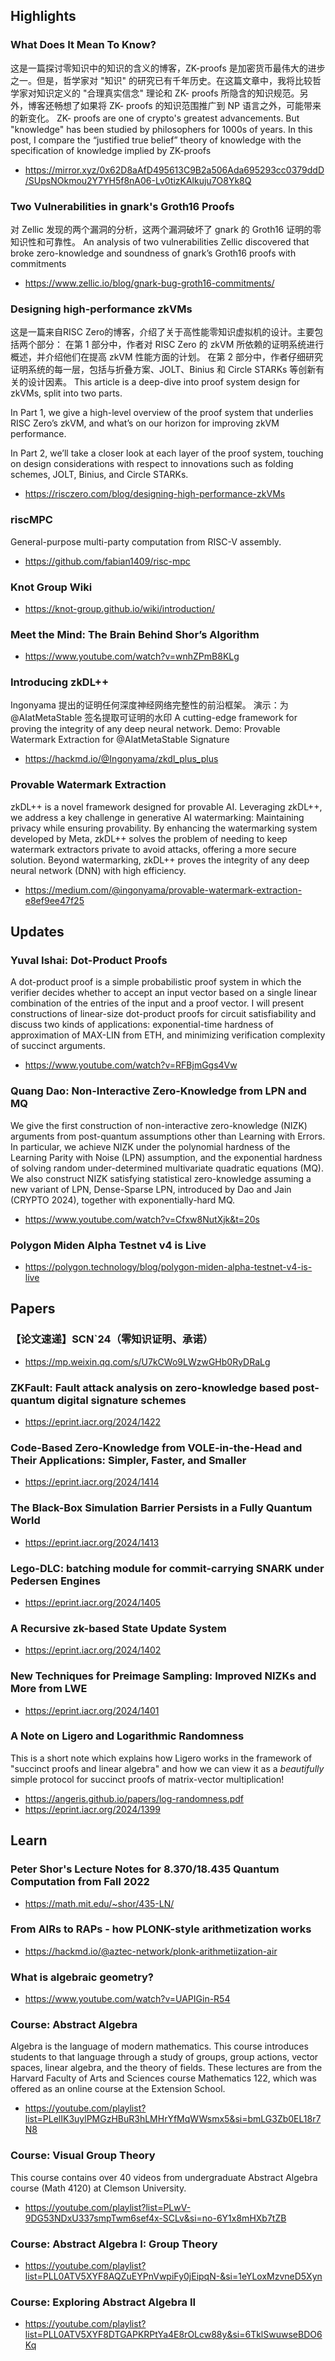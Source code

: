 ## Highlights
### What Does It Mean To Know?
这是一篇探讨零知识中的知识的含义的博客，ZK-proofs 是加密货币最伟大的进步之一。但是，哲学家对 "知识" 的研究已有千年历史。在这篇文章中，我将比较哲学家对知识定义的 "合理真实信念" 理论和 ZK- proofs 所隐含的知识规范。另外，博客还畅想了如果将 ZK- proofs 的知识范围推广到 NP 语言之外，可能带来的新变化。
ZK- proofs are one of crypto's greatest advancements. But "knowledge" has been studied by philosophers for 1000s of years. In this post, I compare the “justified true belief” theory of knowledge with the specification of knowledge implied by ZK-proofs
- <https://mirror.xyz/0x62D8aAfD495613C9B2a506Ada695293cc0379ddD/SUpsNOkmou2Y7YH5f8nA06-Lv0tizKAlkuju7O8Yk8Q>

### Two Vulnerabilities in gnark's Groth16 Proofs
对 Zellic 发现的两个漏洞的分析，这两个漏洞破坏了 gnark 的 Groth16 证明的零知识性和可靠性。
An analysis of two vulnerabilities Zellic discovered that broke zero-knowledge and soundness of gnark’s Groth16 proofs with commitments
- <https://www.zellic.io/blog/gnark-bug-groth16-commitments/>

### Designing high-performance zkVMs
这是一篇来自RISC Zero的博客，介绍了关于高性能零知识虚拟机的设计。主要包括两个部分：
在第 1 部分中，作者对 RISC Zero 的 zkVM 所依赖的证明系统进行概述，并介绍他们在提高 zkVM 性能方面的计划。
在第 2 部分中，作者仔细研究证明系统的每一层，包括与折叠方案、JOLT、Binius 和 Circle STARKs 等创新有关的设计因素。
This article is a deep-dive into proof system design for zkVMs, split into two parts.

In Part 1, we give a high-level overview of the proof system that underlies RISC Zero’s zkVM, and what’s on our horizon for improving zkVM performance.

In Part 2, we’ll take a closer look at each layer of the proof system, touching on design considerations with respect to innovations such as folding schemes, JOLT, Binius, and Circle STARKs.

- <https://risczero.com/blog/designing-high-performance-zkVMs>

### riscMPC
General-purpose multi-party computation from RISC-V assembly.
- <https://github.com/fabian1409/risc-mpc>

### Knot Group Wiki
- <https://knot-group.github.io/wiki/introduction/>

### Meet the Mind: The Brain Behind Shor’s Algorithm
- <https://www.youtube.com/watch?v=wnhZPmB8KLg>



### Introducing zkDL++ 
Ingonyama 提出的证明任何深度神经网络完整性的前沿框架。 演示：为 @AIatMetaStable 签名提取可证明的水印
A cutting-edge framework for proving the integrity of any deep neural network.
Demo: Provable Watermark Extraction for @AIatMetaStable Signature 
- <https://hackmd.io/@Ingonyama/zkdl_plus_plus>

### Provable Watermark Extraction
zkDL++ is a novel framework designed for provable AI. Leveraging zkDL++, we address a key challenge in generative AI watermarking: Maintaining privacy while ensuring provability. By enhancing the watermarking system developed by Meta, zkDL++ solves the problem of needing to keep watermark extractors private to avoid attacks, offering a more secure solution. Beyond watermarking, zkDL++ proves the integrity of any deep neural network (DNN) with high efficiency. 
- <https://medium.com/@ingonyama/provable-watermark-extraction-e8ef9ee47f25>

## Updates
### Yuval Ishai: Dot-Product Proofs
A dot-product proof is a simple probabilistic proof system in which the verifier decides whether to accept an input vector based on a single linear combination of the entries of the input and a proof vector. I will present constructions of linear-size dot-product proofs for circuit satisfiability and discuss two kinds of applications: exponential-time hardness of approximation of MAX-LIN from ETH, and minimizing verification complexity of succinct arguments.
- <https://www.youtube.com/watch?v=RFBjmGgs4Vw>
### Quang Dao: Non-Interactive Zero-Knowledge from LPN and MQ
We give the first construction of non-interactive zero-knowledge (NIZK) arguments from post-quantum assumptions other than Learning with Errors. In particular, we achieve NIZK under the polynomial hardness of the Learning Parity with Noise (LPN) assumption, and the exponential hardness of solving random under-determined multivariate quadratic equations (MQ). We also construct NIZK satisfying statistical zero-knowledge assuming a new variant of LPN, Dense-Sparse LPN, introduced by Dao and Jain (CRYPTO 2024), together with exponentially-hard MQ.
- <https://www.youtube.com/watch?v=Cfxw8NutXjk&t=20s>

### Polygon Miden Alpha Testnet v4 is Live
- <https://polygon.technology/blog/polygon-miden-alpha-testnet-v4-is-live>
## Papers
### 【论文速递】SCN`24（零知识证明、承诺）
- <https://mp.weixin.qq.com/s/U7kCWo9LWzwGHb0RyDRaLg>
### ZKFault: Fault attack analysis on zero-knowledge based post-quantum digital signature schemes
- <https://eprint.iacr.org/2024/1422>
### Code-Based Zero-Knowledge from VOLE-in-the-Head and Their Applications: Simpler, Faster, and Smaller
- <https://eprint.iacr.org/2024/1414>
### The Black-Box Simulation Barrier Persists in a Fully Quantum World
- <https://eprint.iacr.org/2024/1413>
### Lego-DLC: batching module for commit-carrying SNARK under Pedersen Engines
- <https://eprint.iacr.org/2024/1405>
### A Recursive zk-based State Update System
- <https://eprint.iacr.org/2024/1402>
### New Techniques for Preimage Sampling: Improved NIZKs and More from LWE
- <https://eprint.iacr.org/2024/1401>
### A Note on Ligero and Logarithmic Randomness
This is a short note which explains how Ligero works in the framework of "succinct proofs and linear algebra" and how we can view it as a *beautifully* simple protocol for succinct proofs of matrix-vector multiplication!
- <https://angeris.github.io/papers/log-randomness.pdf>
- <https://eprint.iacr.org/2024/1399>


## Learn
### Peter Shor's Lecture Notes for 8.370/18.435 Quantum Computation from Fall 2022
- <https://math.mit.edu/~shor/435-LN/>

### From AIRs to RAPs - how PLONK-style arithmetization works
- <https://hackmd.io/@aztec-network/plonk-arithmetiization-air>

### What is algebraic geometry?
- <https://www.youtube.com/watch?v=UAPIGin-R54>

### Course: Abstract Algebra
Algebra is the language of modern mathematics. This course introduces students to that language through a study of groups, group actions, vector spaces, linear algebra, and the theory of fields. These lectures are from the Harvard Faculty of Arts and Sciences course Mathematics 122, which was offered as an online course at the Extension School.
- <https://youtube.com/playlist?list=PLelIK3uylPMGzHBuR3hLMHrYfMqWWsmx5&si=bmLG3Zb0EL18r7N8>

### Course: Visual Group Theory
This course contains over 40 videos from undergraduate Abstract Algebra course (Math 4120) at Clemson University.
- <https://youtube.com/playlist?list=PLwV-9DG53NDxU337smpTwm6sef4x-SCLv&si=no-6Y1x8mHXb7tZB>

### Course: Abstract Algebra I: Group Theory
- <https://youtube.com/playlist?list=PLL0ATV5XYF8AQZuEYPnVwpiFy0jEipqN-&si=1eYLoxMzvneD5Xyn>

### Course: Exploring Abstract Algebra II
- <https://youtube.com/playlist?list=PLL0ATV5XYF8DTGAPKRPtYa4E8rOLcw88y&si=6TklSwuwseBDO6Kq>

